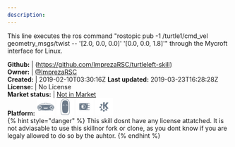 ```yaml
---
description: 
---
```

This line executes the ros command "rostopic pub -1 /turtle1/cmd_vel geometry_msgs/twist -- '[2.0, 0.0, 0.0]' '[0.0, 0.0, 1.8]'" through the Mycroft interface for Linux.

**Github:** | (https://github.com/ImprezaRSC/turtleleft-skill)  
**Owner:** | [@ImprezaRSC](https://github.com/ImprezaRSC)  
**Created:** | 2019-02-10T03:30:16Z  **Last updated:** 2019-03-23T16:28:28Z  
**License:** | No License  
**Market status:** | [Not in Market](https://market.mycroft.ai/skill/)  
**Platform:**   ![](.gitbook/assets/mark-1-icon.png)  ![](.gitbook/assets/mark-2-icon.png)  ![](.gitbook/assets/picroft-icon.png)  ![](.gitbook/assets/kde.png)   
{% hint style="danger" %}
This skill dosnt have any license attatched. It is not adviasable to use this skillnor fork or clone, as you dont know if you are legaly allowed to do so by the auhtor.
{% endhint %}
